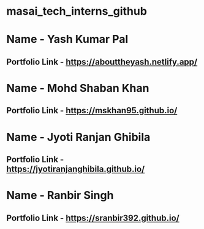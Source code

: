 # masai_tech_interns_github


# Name - Yash Kumar Pal

## Portfolio Link - https://abouttheyash.netlify.app/

# Name - Mohd Shaban Khan
## Portfolio Link - https://mskhan95.github.io/

# Name - Jyoti Ranjan Ghibila
## Portfolio Link - https://jyotiranjanghibila.github.io/

# Name - Ranbir Singh
## Portfolio Link - https://sranbir392.github.io/


